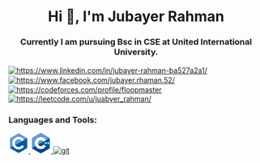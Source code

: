 
<h1 align="center">Hi 👋, I'm Jubayer Rahman</h1>
<h3 align="center">Currently I am pursuing Bsc in CSE at United International University.</h3>





<a href="https://linkedin.com/in/https://www.linkedin.com/in/jubayer-rahman-ba527a2a1/" target="blank"><img align="center" src="https://raw.githubusercontent.com/rahuldkjain/github-profile-readme-generator/master/src/images/icons/Social/linked-in-alt.svg" alt="https://www.linkedin.com/in/jubayer-rahman-ba527a2a1/" height="30" width="40" /></a>
<a href="https://fb.com/https://www.facebook.com/jubayer.rhaman.52/" target="blank"><img align="center" src="https://raw.githubusercontent.com/rahuldkjain/github-profile-readme-generator/master/src/images/icons/Social/facebook.svg" alt="https://www.facebook.com/jubayer.rhaman.52/" height="30" width="40" /></a>
<a href="https://codeforces.com/profile/https://codeforces.com/profile/floopmaster" target="blank"><img align="center" src="https://raw.githubusercontent.com/rahuldkjain/github-profile-readme-generator/master/src/images/icons/Social/codeforces.svg" alt="https://codeforces.com/profile/floopmaster" height="30" width="40" /></a>
<a href="https://www.leetcode.com/https://leetcode.com/u/juabyer_rahman/" target="blank"><img align="center" src="https://raw.githubusercontent.com/rahuldkjain/github-profile-readme-generator/master/src/images/icons/Social/leet-code.svg" alt="https://leetcode.com/u/juabyer_rahman/" height="30" width="40" /></a>
</p>

<h3 align="left">Languages and Tools:</h3>
<p align="left"> <a href="https://www.cprogramming.com/" target="_blank" rel="noreferrer"> <img src="https://raw.githubusercontent.com/devicons/devicon/master/icons/c/c-original.svg" alt="c" width="40" height="40"/> </a> <a href="https://www.w3schools.com/cpp/" target="_blank" rel="noreferrer"> <img src="https://raw.githubusercontent.com/devicons/devicon/master/icons/cplusplus/cplusplus-original.svg" alt="cplusplus" width="40" height="40"/> </a> <a href="https://git-scm.com/" target="_blank" rel="noreferrer"> <img src="https://www.vectorlogo.zone/logos/git-scm/git-scm-icon.svg" alt="git" width="40" height="40"/> </a> <a href="
